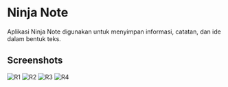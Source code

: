 # Ninja Note
Aplikasi Ninja Note digunakan untuk menyimpan informasi, catatan, dan ide dalam bentuk teks.

## Screenshots
![R1](https://github.com/fanolans/ninja-note/assets/85090127/040e112b-925f-42e8-be1f-a0eee699ff41)
![R2](https://github.com/fanolans/ninja-note/assets/85090127/ff91cf80-aaf0-4e99-a7c1-3d1761c13714)
![R3](https://github.com/fanolans/ninja-note/assets/85090127/a536bda2-fbd7-421a-ab41-5803e8ec00d1)
![R4](https://github.com/fanolans/ninja-note/assets/85090127/62003ee3-402d-451b-bcb4-a800992f406b)


